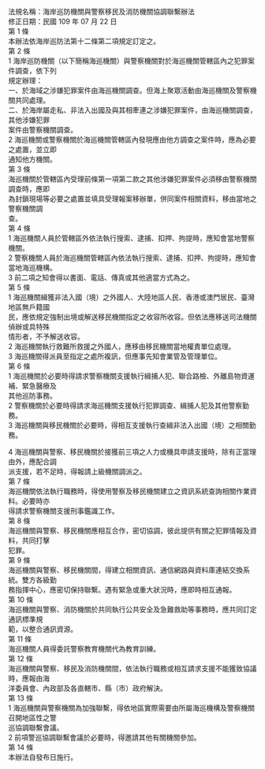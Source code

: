 法規名稱：海岸巡防機關與警察移民及消防機關協調聯繫辦法  
修正日期：民國 109 年 07 月 22 日  
第 1 條  
本辦法依海岸巡防法第十二條第二項規定訂定之。  
第 2 條  
1 海岸巡防機關（以下簡稱海巡機關）與警察機關對於海巡機關管轄區內之犯罪案件調查，依下列  
規定辦理：  
一、於海域之涉嫌犯罪案件由海巡機關調查。但海上聚眾活動由海巡機關及警察機關共同處理。  
二、於海岸屬走私、非法入出國及與其相牽連之涉嫌犯罪案件，由海巡機關調查，其他涉嫌犯罪  
案件由警察機關調查。  
2 海巡機關或警察機關於海巡機關管轄區內發現應由他方調查之案件時，應為必要之處置，並立即  
通知他方機關。  
第 3 條  
海巡機關於管轄區內受理前條第一項第二款之其他涉嫌犯罪案件必須移由警察機關調查時，應即  
為封鎖現場等必要之處置並填具受理報案移辦單，併同案件相關資料，移由當地之警察機關調  
查。  
第 4 條  
1 海巡機關人員於管轄區外依法執行搜索、逮捕、扣押、拘提時，應知會當地警察機關。  
2 警察機關人員於海巡機關管轄區內依法執行搜索、逮捕、扣押、拘提時，應知會當地海巡機構。  
3 前二項之知會得以書面、電話、傳真或其他適當方式為之。  
第 5 條  
1 海巡機關緝獲非法入國（境）之外國人、大陸地區人民、香港或澳門居民、臺灣地區無戶籍國  
民，應依規定強制出境或解送移民機關指定之收容所收容。但依法應移送司法機關偵辦或具特殊  
情形者，不予解送收容。  
2 海巡機關執行救難所救援之外國人，應移由移民機關當地權責單位處理。  
3 海巡機關得派員至指定之處所複訊，但應事先知會業管及管理單位。  
第 6 條  
1 海巡機關於必要時得請求警察機關支援執行緝捕人犯、聯合路檢、外離島物資運補、緊急醫療及  
其他巡防事務。  
2 警察機關於必要時得請求海巡機關支援執行犯罪調查、緝捕人犯及其他警察勤務。  
3 海巡機關與移民機關於必要時，得相互支援執行查緝非法入出國（境）之相關勤務。  


4 海巡機關與警察、移民機關於接獲前三項之人力或機具申請支援時，除有正當理由外，應配合調  
派支援，若不足時，得報請上級機關調派之。  
第 7 條  
海巡機關依法執行職務時，得使用警察及移民機關建立之資訊系統查詢相關作業資料。必要時亦  
得請求警察機關支援刑事鑑識工作。  
第 8 條  
海巡機關與警察、移民機關應相互合作，密切協調，彼此提供有關之犯罪情報及資料，共同打擊  
犯罪。  
第 9 條  
海巡機關與警察、移民機關間，得建立相關資訊、通信網路與資料庫連結交換系統。雙方各級勤  
務指揮中心，應密切保持聯繫。遇有緊急或重大狀況時，應即時相互通報。  
第 10 條  
海巡機關與警察、消防機關於共同執行公共安全及急難救助等事務時，應共同訂定通訊標準規  
範，以整合通訊資源。  
第 11 條  
海巡機關人員得委託警察教育機關代為教育訓練。  
第 12 條  
海巡機關與警察、移民及消防機關間，依法執行職務或相互請求支援不能獲致協議時，應報由海  
洋委員會、內政部及各直轄市、縣（市）政府解決。  
第 13 條  
1 海巡機關與警察機關為加強聯繫，得依地區實際需要由所屬海巡機構及警察機關召開地區性之警  
巡協調聯繫會議。  
2 前項警巡協調聯繫會議於必要時，得邀請其他有關機關參加。  
第 14 條  
本辦法自發布日施行。  


